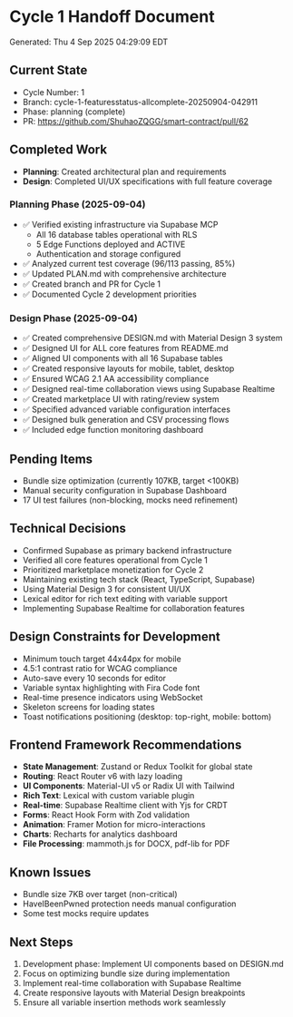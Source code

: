 # Cycle 1 Handoff Document

Generated: Thu  4 Sep 2025 04:29:09 EDT

## Current State
- Cycle Number: 1
- Branch: cycle-1-featuresstatus-allcomplete-20250904-042911
- Phase: planning (complete)
- PR: https://github.com/ShuhaoZQGG/smart-contract/pull/62

## Completed Work
<!-- Updated by each agent as they complete their phase -->
- **Planning**: Created architectural plan and requirements
- **Design**: Completed UI/UX specifications with full feature coverage

### Planning Phase (2025-09-04)
- ✅ Verified existing infrastructure via Supabase MCP
  - All 16 database tables operational with RLS
  - 5 Edge Functions deployed and ACTIVE
  - Authentication and storage configured
- ✅ Analyzed current test coverage (96/113 passing, 85%)
- ✅ Updated PLAN.md with comprehensive architecture
- ✅ Created branch and PR for Cycle 1
- ✅ Documented Cycle 2 development priorities

### Design Phase (2025-09-04)
- ✅ Created comprehensive DESIGN.md with Material Design 3 system
- ✅ Designed UI for ALL core features from README.md
- ✅ Aligned UI components with all 16 Supabase tables
- ✅ Created responsive layouts for mobile, tablet, desktop
- ✅ Ensured WCAG 2.1 AA accessibility compliance
- ✅ Designed real-time collaboration views using Supabase Realtime
- ✅ Created marketplace UI with rating/review system
- ✅ Specified advanced variable configuration interfaces
- ✅ Designed bulk generation and CSV processing flows
- ✅ Included edge function monitoring dashboard

## Pending Items
<!-- Items that need attention in the next phase or cycle -->
- Bundle size optimization (currently 107KB, target <100KB)
- Manual security configuration in Supabase Dashboard
- 17 UI test failures (non-blocking, mocks need refinement)

## Technical Decisions
<!-- Important technical decisions made during this cycle -->
- Confirmed Supabase as primary backend infrastructure
- Verified all core features operational from Cycle 1
- Prioritized marketplace monetization for Cycle 2
- Maintaining existing tech stack (React, TypeScript, Supabase)
- Using Material Design 3 for consistent UI/UX
- Lexical editor for rich text editing with variable support
- Implementing Supabase Realtime for collaboration features

## Design Constraints for Development
<!-- UI/UX decisions that impact implementation -->
- Minimum touch target 44x44px for mobile
- 4.5:1 contrast ratio for WCAG compliance
- Auto-save every 10 seconds for editor
- Variable syntax highlighting with Fira Code font
- Real-time presence indicators using WebSocket
- Skeleton screens for loading states
- Toast notifications positioning (desktop: top-right, mobile: bottom)

## Frontend Framework Recommendations
<!-- Recommended libraries and tools for development -->
- **State Management**: Zustand or Redux Toolkit for global state
- **Routing**: React Router v6 with lazy loading
- **UI Components**: Material-UI v5 or Radix UI with Tailwind
- **Rich Text**: Lexical with custom variable plugin
- **Real-time**: Supabase Realtime client with Yjs for CRDT
- **Forms**: React Hook Form with Zod validation
- **Animation**: Framer Motion for micro-interactions
- **Charts**: Recharts for analytics dashboard
- **File Processing**: mammoth.js for DOCX, pdf-lib for PDF

## Known Issues
<!-- Issues discovered but not yet resolved -->
- Bundle size 7KB over target (non-critical)
- HaveIBeenPwned protection needs manual configuration
- Some test mocks require updates

## Next Steps
<!-- Clear action items for the next agent/cycle -->
1. Development phase: Implement UI components based on DESIGN.md
2. Focus on optimizing bundle size during implementation
3. Implement real-time collaboration with Supabase Realtime
4. Create responsive layouts with Material Design breakpoints
5. Ensure all variable insertion methods work seamlessly

